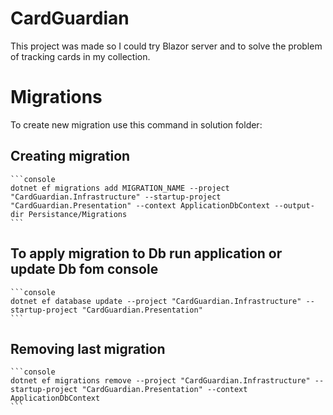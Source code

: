 # CardGuardian
This project was made so I could try Blazor server and to solve the problem of tracking cards in my collection.

# Migrations
To create new migration use this command in solution folder:

## Creating migration
    ```console
    dotnet ef migrations add MIGRATION_NAME --project "CardGuardian.Infrastructure" --startup-project "CardGuardian.Presentation" --context ApplicationDbContext --output-dir Persistance/Migrations
    ```
## To apply migration to Db run application or update Db fom console
    ```console
    dotnet ef database update --project "CardGuardian.Infrastructure" --startup-project "CardGuardian.Presentation"
    ``` 

## Removing last migration
    ```console
    dotnet ef migrations remove --project "CardGuardian.Infrastructure" --startup-project "CardGuardian.Presentation" --context ApplicationDbContext
    ``` 